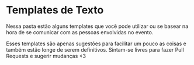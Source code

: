 # Templates de Texto

Nessa pasta estão alguns templates que você pode utilizar ou se basear na hora de se comunicar com as pessoas envolvidas no evento.

Esses templates são apenas sugestões para facilitar um pouco as coisas e também estão longe de serem definitivos. Sintam-se livres para fazer Pull Requests e sugerir mudanças <3